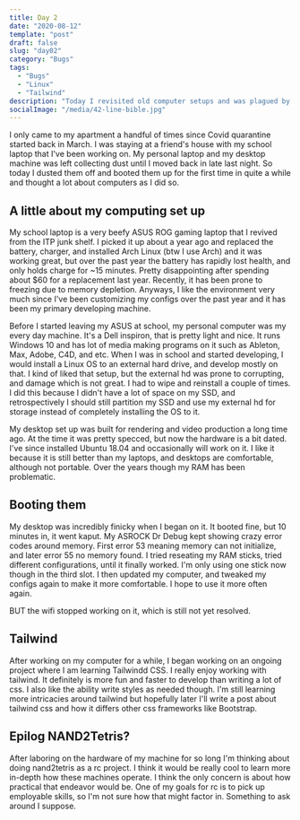 ```yaml
---
title: Day 2
date: "2020-08-12"
template: "post"
draft: false
slug: "day02"
category: "Bugs"
tags:
  - "Bugs"
  - "Linux"
  - "Tailwind"
description: "Today I revisited old computer setups and was plagued by technical problems."
socialImage: "/media/42-line-bible.jpg"
---
```


I only came to my apartment a handful of times since Covid quarantine started back in March. I was staying at a friend's house with my school laptop that I've been working on. My personal laptop and my desktop machine was left collecting dust until I moved back in late last night. So today I dusted them off and booted them up for the first time in quite a while and thought a lot about computers as I did so.

## A little about my computing set up
My school laptop is a very beefy ASUS ROG gaming laptop that I revived from the ITP junk shelf. I picked it up about a year ago and replaced the battery, charger, and installed Arch Linux (btw I use Arch) and it was working great, but over the past year the battery has rapidly lost health, and only holds charge for ~15 minutes. Pretty disappointing after spending about $60 for a replacement last year. Recently, it has been prone to freezing due to memory depletion. Anyways, I like the environment very much since I've been customizing my configs over the past year and it has been my primary developing machine.

Before I started leaving my ASUS at school, my personal computer was my every day machine. It's a Dell inspiron, that is pretty light and nice. It runs Windows 10 and has lot of media making programs on it such as Ableton, Max, Adobe, C4D, and etc. When I was in school and started developing, I would install a Linux OS to an external hard drive, and develop mostly on that. I kind of liked that setup, but the external hd was prone to corrupting, and damage which is not great. I had to wipe and reinstall a couple of times. I did this because I didn't have a lot of space on my SSD, and retrospectively I should still partition my SSD and use my external hd for storage instead of completely installing the OS to it.

My desktop set up was built for rendering and video production a long time ago. At the time it was pretty specced, but now the hardware is a bit dated. I've since installed  Ubuntu 18.04 and occasionally will work on it. I like it because it is still better than my laptops, and desktops are comfortable, although not portable. Over the years though my RAM has been problematic.

## Booting them
My desktop was incredibly finicky when I began on it. It booted fine, but 10 minutes in, it went kaput. My ASROCK Dr Debug kept showing crazy error codes around memory. First error 53 meaning memory can not initialize, and later error 55 no memory found. I tried reseating my RAM sticks, tried different configurations, until it finally worked. I'm only using one stick now though in the third slot. I then updated my computer, and tweaked my configs again to make it more comfortable. I hope to use it more often again.

BUT the wifi stopped working on it, which is still not yet resolved.

## Tailwind
After working on my computer for a while, I began working on an ongoing project where I am learning Tailwindd CSS. I really enjoy working with tailwind. It definitely is more fun and faster to develop than writing a lot of css. I also like the ability write styles as needed though. I'm still learning more intricacies around tailwind but hopefully later I'll write a post about tailwind css and how it differs other css frameworks like Bootstrap.

## Epilog NAND2Tetris?
After laboring on the hardware of my machine for so long I'm thinking about doing nand2tetris as a rc project. I think it would be really cool to learn more in-depth how these machines operate. I think the only concern is about how practical that endeavor would be. One of my goals for rc is to pick up employable skills, so I'm not sure how that might factor in. Something to ask around I suppose.



